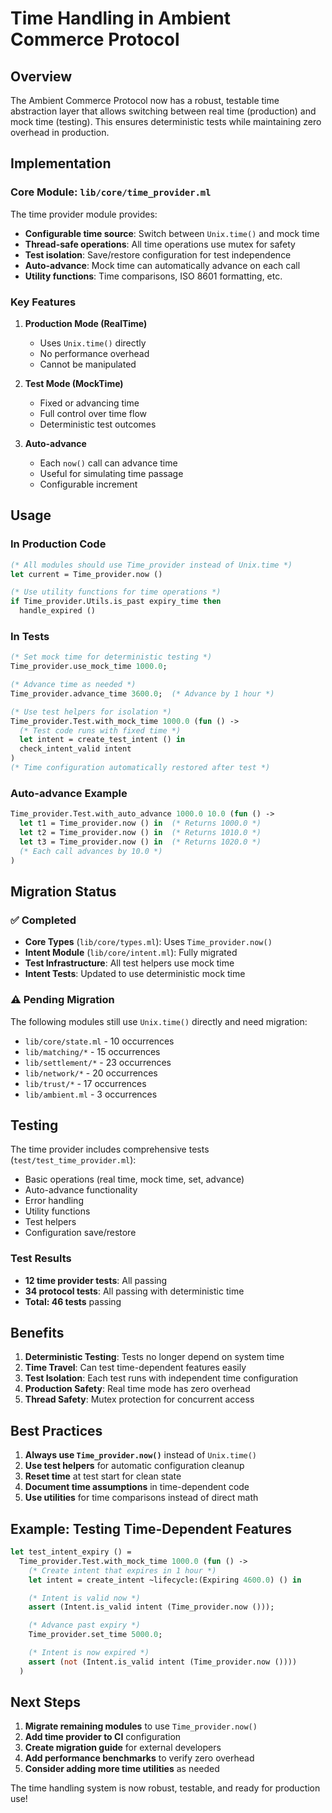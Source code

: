 # Time Handling in Ambient Commerce Protocol

## Overview

The Ambient Commerce Protocol now has a robust, testable time abstraction layer that allows switching between real time (production) and mock time (testing). This ensures deterministic tests while maintaining zero overhead in production.

## Implementation

### Core Module: `lib/core/time_provider.ml`

The time provider module provides:
- **Configurable time source**: Switch between `Unix.time()` and mock time
- **Thread-safe operations**: All time operations use mutex for safety
- **Test isolation**: Save/restore configuration for test independence
- **Auto-advance**: Mock time can automatically advance on each call
- **Utility functions**: Time comparisons, ISO 8601 formatting, etc.

### Key Features

1. **Production Mode (RealTime)**
   - Uses `Unix.time()` directly
   - No performance overhead
   - Cannot be manipulated

2. **Test Mode (MockTime)**
   - Fixed or advancing time
   - Full control over time flow
   - Deterministic test outcomes

3. **Auto-advance**
   - Each `now()` call can advance time
   - Useful for simulating time passage
   - Configurable increment

## Usage

### In Production Code

```ocaml
(* All modules should use Time_provider instead of Unix.time *)
let current = Time_provider.now ()

(* Use utility functions for time operations *)
if Time_provider.Utils.is_past expiry_time then
  handle_expired ()
```

### In Tests

```ocaml
(* Set mock time for deterministic testing *)
Time_provider.use_mock_time 1000.0;

(* Advance time as needed *)
Time_provider.advance_time 3600.0;  (* Advance by 1 hour *)

(* Use test helpers for isolation *)
Time_provider.Test.with_mock_time 1000.0 (fun () ->
  (* Test code runs with fixed time *)
  let intent = create_test_intent () in
  check_intent_valid intent
)
(* Time configuration automatically restored after test *)
```

### Auto-advance Example

```ocaml
Time_provider.Test.with_auto_advance 1000.0 10.0 (fun () ->
  let t1 = Time_provider.now () in  (* Returns 1000.0 *)
  let t2 = Time_provider.now () in  (* Returns 1010.0 *)
  let t3 = Time_provider.now () in  (* Returns 1020.0 *)
  (* Each call advances by 10.0 *)
)
```

## Migration Status

### ✅ Completed
- **Core Types** (`lib/core/types.ml`): Uses `Time_provider.now()`
- **Intent Module** (`lib/core/intent.ml`): Fully migrated
- **Test Infrastructure**: All test helpers use mock time
- **Intent Tests**: Updated to use deterministic mock time

### ⚠️ Pending Migration
The following modules still use `Unix.time()` directly and need migration:
- `lib/core/state.ml` - 10 occurrences
- `lib/matching/*` - 15 occurrences
- `lib/settlement/*` - 23 occurrences
- `lib/network/*` - 20 occurrences
- `lib/trust/*` - 17 occurrences
- `lib/ambient.ml` - 3 occurrences

## Testing

The time provider includes comprehensive tests (`test/test_time_provider.ml`):
- Basic operations (real time, mock time, set, advance)
- Auto-advance functionality
- Error handling
- Utility functions
- Test helpers
- Configuration save/restore

### Test Results
- **12 time provider tests**: All passing
- **34 protocol tests**: All passing with deterministic time
- **Total: 46 tests** passing

## Benefits

1. **Deterministic Testing**: Tests no longer depend on system time
2. **Time Travel**: Can test time-dependent features easily
3. **Test Isolation**: Each test runs with independent time configuration
4. **Production Safety**: Real time mode has zero overhead
5. **Thread Safety**: Mutex protection for concurrent access

## Best Practices

1. **Always use `Time_provider.now()`** instead of `Unix.time()`
2. **Use test helpers** for automatic configuration cleanup
3. **Reset time** at test start for clean state
4. **Document time assumptions** in time-dependent code
5. **Use utilities** for time comparisons instead of direct math

## Example: Testing Time-Dependent Features

```ocaml
let test_intent_expiry () =
  Time_provider.Test.with_mock_time 1000.0 (fun () ->
    (* Create intent that expires in 1 hour *)
    let intent = create_intent ~lifecycle:(Expiring 4600.0) () in

    (* Intent is valid now *)
    assert (Intent.is_valid intent (Time_provider.now ()));

    (* Advance past expiry *)
    Time_provider.set_time 5000.0;

    (* Intent is now expired *)
    assert (not (Intent.is_valid intent (Time_provider.now ())))
  )
```

## Next Steps

1. **Migrate remaining modules** to use `Time_provider.now()`
2. **Add time provider to CI** configuration
3. **Create migration guide** for external developers
4. **Add performance benchmarks** to verify zero overhead
5. **Consider adding more time utilities** as needed

The time handling system is now robust, testable, and ready for production use!